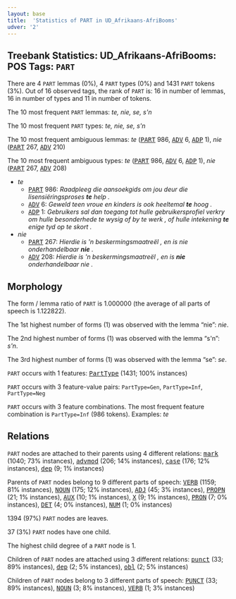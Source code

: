 ```yaml
---
layout: base
title:  'Statistics of PART in UD_Afrikaans-AfriBooms'
udver: '2'
---
```


## Treebank Statistics: UD_Afrikaans-AfriBooms: POS Tags: `PART`

There are 4 `PART` lemmas (0%), 4 `PART` types (0%) and 1431 `PART` tokens (3%).
Out of 16 observed tags, the rank of `PART` is: 16 in number of lemmas, 16 in number of types and 11 in number of tokens.

The 10 most frequent `PART` lemmas: <em>te, nie, se, s'n</em>

The 10 most frequent `PART` types:  <em>te, nie, se, s'n</em>

The 10 most frequent ambiguous lemmas: <em>te</em> (<tt><a href="af_afribooms-pos-PART.html">PART</a></tt> 986, <tt><a href="af_afribooms-pos-ADV.html">ADV</a></tt> 6, <tt><a href="af_afribooms-pos-ADP.html">ADP</a></tt> 1), <em>nie</em> (<tt><a href="af_afribooms-pos-PART.html">PART</a></tt> 267, <tt><a href="af_afribooms-pos-ADV.html">ADV</a></tt> 210)

The 10 most frequent ambiguous types:  <em>te</em> (<tt><a href="af_afribooms-pos-PART.html">PART</a></tt> 986, <tt><a href="af_afribooms-pos-ADV.html">ADV</a></tt> 6, <tt><a href="af_afribooms-pos-ADP.html">ADP</a></tt> 1), <em>nie</em> (<tt><a href="af_afribooms-pos-PART.html">PART</a></tt> 267, <tt><a href="af_afribooms-pos-ADV.html">ADV</a></tt> 208)


* <em>te</em>
  * <tt><a href="af_afribooms-pos-PART.html">PART</a></tt> 986: <em>Raadpleeg die aansoekgids om jou deur die lisensiëringsproses <b>te</b> help .</em>
  * <tt><a href="af_afribooms-pos-ADV.html">ADV</a></tt> 6: <em>Geweld teen vroue en kinders is ook heeltemal <b>te</b> hoog .</em>
  * <tt><a href="af_afribooms-pos-ADP.html">ADP</a></tt> 1: <em>Gebruikers sal dan toegang tot hulle gebruikersprofiel verkry om hulle besonderhede te wysig of by te werk , of hulle intekening <b>te</b> enige tyd op te skort .</em>
* <em>nie</em>
  * <tt><a href="af_afribooms-pos-PART.html">PART</a></tt> 267: <em>Hierdie is 'n beskermingsmaatreël , en is nie onderhandelbaar <b>nie</b> .</em>
  * <tt><a href="af_afribooms-pos-ADV.html">ADV</a></tt> 208: <em>Hierdie is 'n beskermingsmaatreël , en is <b>nie</b> onderhandelbaar nie .</em>

## Morphology

The form / lemma ratio of `PART` is 1.000000 (the average of all parts of speech is 1.122822).

The 1st highest number of forms (1) was observed with the lemma “nie”: <em>nie</em>.

The 2nd highest number of forms (1) was observed with the lemma “s'n”: <em>s'n</em>.

The 3rd highest number of forms (1) was observed with the lemma “se”: <em>se</em>.

`PART` occurs with 1 features: <tt><a href="af_afribooms-feat-PartType.html">PartType</a></tt> (1431; 100% instances)

`PART` occurs with 3 feature-value pairs: `PartType=Gen`, `PartType=Inf`, `PartType=Neg`

`PART` occurs with 3 feature combinations.
The most frequent feature combination is `PartType=Inf` (986 tokens).
Examples: <em>te</em>


## Relations

`PART` nodes are attached to their parents using 4 different relations: <tt><a href="af_afribooms-dep-mark.html">mark</a></tt> (1040; 73% instances), <tt><a href="af_afribooms-dep-advmod.html">advmod</a></tt> (206; 14% instances), <tt><a href="af_afribooms-dep-case.html">case</a></tt> (176; 12% instances), <tt><a href="af_afribooms-dep-dep.html">dep</a></tt> (9; 1% instances)

Parents of `PART` nodes belong to 9 different parts of speech: <tt><a href="af_afribooms-pos-VERB.html">VERB</a></tt> (1159; 81% instances), <tt><a href="af_afribooms-pos-NOUN.html">NOUN</a></tt> (175; 12% instances), <tt><a href="af_afribooms-pos-ADJ.html">ADJ</a></tt> (45; 3% instances), <tt><a href="af_afribooms-pos-PROPN.html">PROPN</a></tt> (21; 1% instances), <tt><a href="af_afribooms-pos-AUX.html">AUX</a></tt> (10; 1% instances), <tt><a href="af_afribooms-pos-X.html">X</a></tt> (9; 1% instances), <tt><a href="af_afribooms-pos-PRON.html">PRON</a></tt> (7; 0% instances), <tt><a href="af_afribooms-pos-DET.html">DET</a></tt> (4; 0% instances), <tt><a href="af_afribooms-pos-NUM.html">NUM</a></tt> (1; 0% instances)

1394 (97%) `PART` nodes are leaves.

37 (3%) `PART` nodes have one child.

The highest child degree of a `PART` node is 1.

Children of `PART` nodes are attached using 3 different relations: <tt><a href="af_afribooms-dep-punct.html">punct</a></tt> (33; 89% instances), <tt><a href="af_afribooms-dep-dep.html">dep</a></tt> (2; 5% instances), <tt><a href="af_afribooms-dep-obl.html">obl</a></tt> (2; 5% instances)

Children of `PART` nodes belong to 3 different parts of speech: <tt><a href="af_afribooms-pos-PUNCT.html">PUNCT</a></tt> (33; 89% instances), <tt><a href="af_afribooms-pos-NOUN.html">NOUN</a></tt> (3; 8% instances), <tt><a href="af_afribooms-pos-VERB.html">VERB</a></tt> (1; 3% instances)

